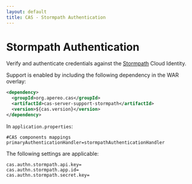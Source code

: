 ```yaml
---
layout: default
title: CAS - Stormpath Authentication
---
```


# Stormpath Authentication
Verify and authenticate credentials against the [Stormpath](https://stormpath.com/) Cloud Identity.

Support is enabled by including the following dependency in the WAR overlay:

```xml
<dependency>
  <groupId>org.apereo.cas</groupId>
  <artifactId>cas-server-support-stormpath</artifactId>
  <version>${cas.version}</version>
</dependency>
```

In `application.properties`:

```properties
#CAS components mappings
primaryAuthenticationHandler=stormpathAuthenticationHandler
```

The following settings are applicable:

```properties
cas.authn.stormpath.api.key=
cas.authn.stormpath.app.id=
cas.authn.stormpath.secret.key=
```
